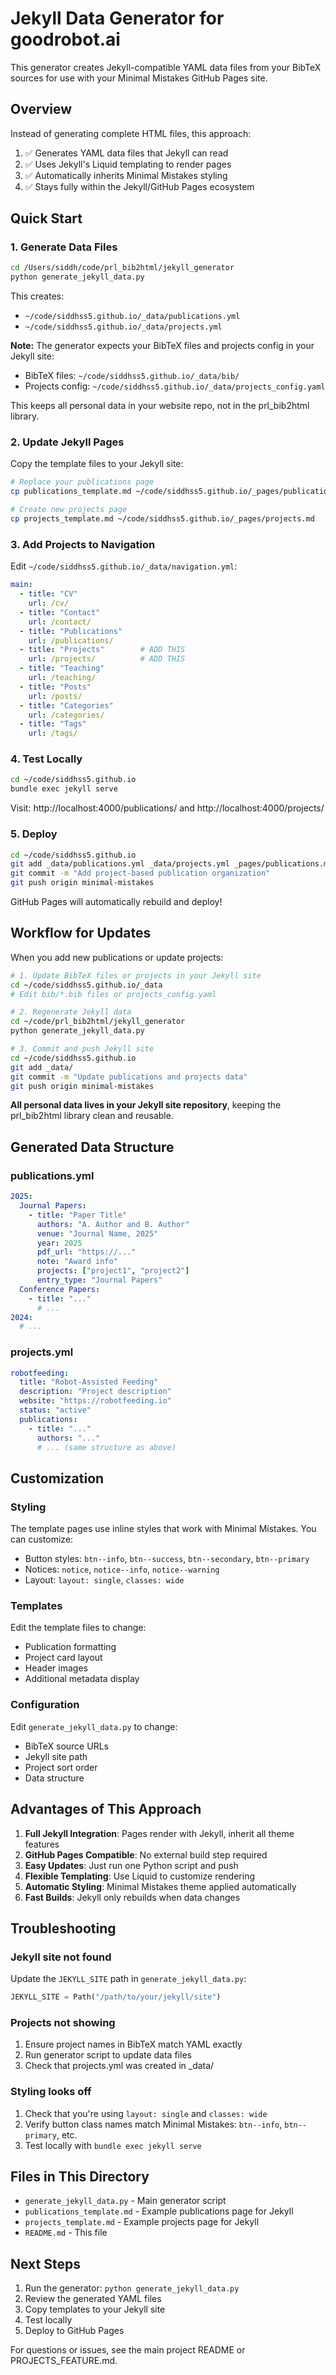 # Jekyll Data Generator for goodrobot.ai

This generator creates Jekyll-compatible YAML data files from your BibTeX sources for use with your Minimal Mistakes GitHub Pages site.

## Overview

Instead of generating complete HTML files, this approach:
1. ✅ Generates YAML data files that Jekyll can read
2. ✅ Uses Jekyll's Liquid templating to render pages
3. ✅ Automatically inherits Minimal Mistakes styling
4. ✅ Stays fully within the Jekyll/GitHub Pages ecosystem

## Quick Start

### 1. Generate Data Files

```bash
cd /Users/siddh/code/prl_bib2html/jekyll_generator
python generate_jekyll_data.py
```

This creates:
- `~/code/siddhss5.github.io/_data/publications.yml`
- `~/code/siddhss5.github.io/_data/projects.yml`

**Note:** The generator expects your BibTeX files and projects config in your Jekyll site:
- BibTeX files: `~/code/siddhss5.github.io/_data/bib/`
- Projects config: `~/code/siddhss5.github.io/_data/projects_config.yaml`

This keeps all personal data in your website repo, not in the prl_bib2html library.

### 2. Update Jekyll Pages

Copy the template files to your Jekyll site:

```bash
# Replace your publications page
cp publications_template.md ~/code/siddhss5.github.io/_pages/publications.md

# Create new projects page
cp projects_template.md ~/code/siddhss5.github.io/_pages/projects.md
```

### 3. Add Projects to Navigation

Edit `~/code/siddhss5.github.io/_data/navigation.yml`:

```yaml
main:
  - title: "CV"
    url: /cv/
  - title: "Contact"
    url: /contact/
  - title: "Publications"
    url: /publications/
  - title: "Projects"        # ADD THIS
    url: /projects/          # ADD THIS
  - title: "Teaching"
    url: /teaching/
  - title: "Posts"
    url: /posts/
  - title: "Categories"
    url: /categories/
  - title: "Tags"
    url: /tags/
```

### 4. Test Locally

```bash
cd ~/code/siddhss5.github.io
bundle exec jekyll serve
```

Visit: http://localhost:4000/publications/ and http://localhost:4000/projects/

### 5. Deploy

```bash
cd ~/code/siddhss5.github.io
git add _data/publications.yml _data/projects.yml _pages/publications.md _pages/projects.md _data/navigation.yml
git commit -m "Add project-based publication organization"
git push origin minimal-mistakes
```

GitHub Pages will automatically rebuild and deploy!

## Workflow for Updates

When you add new publications or update projects:

```bash
# 1. Update BibTeX files or projects in your Jekyll site
cd ~/code/siddhss5.github.io/_data
# Edit bib/*.bib files or projects_config.yaml

# 2. Regenerate Jekyll data
cd ~/code/prl_bib2html/jekyll_generator
python generate_jekyll_data.py

# 3. Commit and push Jekyll site
cd ~/code/siddhss5.github.io
git add _data/
git commit -m "Update publications and projects data"
git push origin minimal-mistakes
```

**All personal data lives in your Jekyll site repository**, keeping the prl_bib2html
library clean and reusable.

## Generated Data Structure

### publications.yml

```yaml
2025:
  Journal Papers:
    - title: "Paper Title"
      authors: "A. Author and B. Author"
      venue: "Journal Name, 2025"
      year: 2025
      pdf_url: "https://..."
      note: "Award info"
      projects: ["project1", "project2"]
      entry_type: "Journal Papers"
  Conference Papers:
    - title: "..."
      # ...
2024:
  # ...
```

### projects.yml

```yaml
robotfeeding:
  title: "Robot-Assisted Feeding"
  description: "Project description"
  website: "https://robotfeeding.io"
  status: "active"
  publications:
    - title: "..."
      authors: "..."
      # ... (same structure as above)
```

## Customization

### Styling

The template pages use inline styles that work with Minimal Mistakes. You can customize:

- Button styles: `btn--info`, `btn--success`, `btn--secondary`, `btn--primary`
- Notices: `notice`, `notice--info`, `notice--warning`
- Layout: `layout: single`, `classes: wide`

### Templates

Edit the template files to change:
- Publication formatting
- Project card layout
- Header images
- Additional metadata display

### Configuration

Edit `generate_jekyll_data.py` to change:
- BibTeX source URLs
- Jekyll site path
- Project sort order
- Data structure

## Advantages of This Approach

1. **Full Jekyll Integration**: Pages render with Jekyll, inherit all theme features
2. **GitHub Pages Compatible**: No external build step required
3. **Easy Updates**: Just run one Python script and push
4. **Flexible Templating**: Use Liquid to customize rendering
5. **Automatic Styling**: Minimal Mistakes theme applied automatically
6. **Fast Builds**: Jekyll only rebuilds when data changes

## Troubleshooting

### Jekyll site not found
Update the `JEKYLL_SITE` path in `generate_jekyll_data.py`:
```python
JEKYLL_SITE = Path("/path/to/your/jekyll/site")
```

### Projects not showing
1. Ensure project names in BibTeX match YAML exactly
2. Run generator script to update data files
3. Check that projects.yml was created in _data/

### Styling looks off
1. Check that you're using `layout: single` and `classes: wide`
2. Verify button class names match Minimal Mistakes: `btn--info`, `btn--primary`, etc.
3. Test locally with `bundle exec jekyll serve`

## Files in This Directory

- `generate_jekyll_data.py` - Main generator script
- `publications_template.md` - Example publications page for Jekyll
- `projects_template.md` - Example projects page for Jekyll
- `README.md` - This file

## Next Steps

1. Run the generator: `python generate_jekyll_data.py`
2. Review the generated YAML files
3. Copy templates to your Jekyll site
4. Test locally
5. Deploy to GitHub Pages

For questions or issues, see the main project README or PROJECTS_FEATURE.md.

